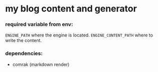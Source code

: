 # my blog content and generator

### required variable from env:

`ENGINE_PATH` where the engine is located.
`ENGINE_CONTENT_PATH` where to write the content.

### dependencies:

- comrak (markdown render)
